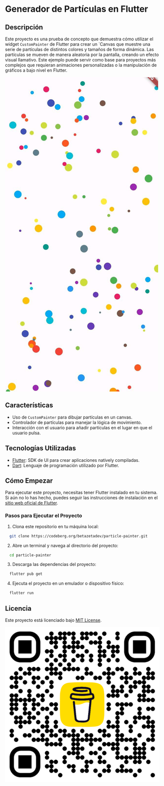 # Generador de Partículas en Flutter

## Descripción

Este proyecto es una prueba de concepto que demuestra cómo utilizar el widget `CustomPainter` de Flutter para crear un `Canvas que muestre una serie de partículas de distintos colores y tamaños de forma dinámica. Las partículas se mueven de manera aleatoria por la pantalla, creando un efecto visual llamativo. Este ejemplo puede servir como base para proyectos más complejos que requieran animaciones personalizadas o la manipulación de gráficos a bajo nivel en Flutter.

![Múltiples círculos de diferentes colores moviéndose aleatoriamente por la pantalla colisionando con los bordes de la misma y entre ellos](screenshot.png)

## Características

- Uso de `CustomPainter` para dibujar partículas en un canvas.
- Controlador de partículas para manejar la lógica de movimiento.
- Interacción con el usuario para añadir partículas en el lugar en que el usuario pulsa.

## Tecnologías Utilizadas

- [Flutter](https://flutter.dev/): SDK de UI para crear aplicaciones natively compiladas.
- [Dart](https://dart.dev/): Lenguaje de programación utilizado por Flutter.

## Cómo Empezar

Para ejecutar este proyecto, necesitas tener Flutter instalado en tu sistema. Si aún no lo has hecho, puedes seguir las instrucciones de instalación en el [sitio web oficial de Flutter](https://flutter.dev/docs/get-started/install).

### Pasos para Ejecutar el Proyecto

1. Clona este repositorio en tu máquina local:

```bash
  git clone https://codeberg.org/betazetadev/particle-painter.git
```

2. Abre un terminal y navega al directorio del proyecto:

```bash
  cd particle-painter
```

3. Descarga las dependencias del proyecto:

```bash
  flutter pub get
```

4. Ejecuta el proyecto en un emulador o dispositivo físico:

```bash
  flutter run
```

## Licencia

Este proyecto está licenciado bajo [MIT License](https://opensource.org/licenses/MIT).

[<img src="bmc_qr.png">](https://www.buymeacoffee.com/betazetadev "Buy me a coffee if it helped you.")